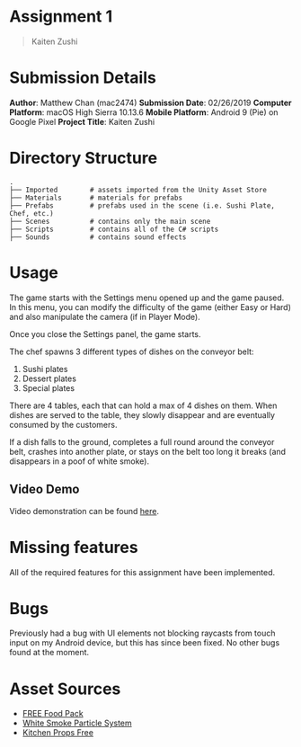 # Assignment 1
> Kaiten Zushi

# Submission Details
**Author**: Matthew Chan (mac2474)
**Submission Date**: 02/26/2019
**Computer Platform**: macOS High Sierra 10.13.6
**Mobile Platform**: Android 9 (Pie) on Google Pixel
**Project Title**: Kaiten Zushi

# Directory Structure
```
.
├── Imported        # assets imported from the Unity Asset Store
├── Materials       # materials for prefabs 
├── Prefabs         # prefabs used in the scene (i.e. Sushi Plate, Chef, etc.)
├── Scenes          # contains only the main scene
├── Scripts         # contains all of the C# scripts
├── Sounds          # contains sound effects
```

# Usage
The game starts with the Settings menu opened up and the game paused. In this menu, you can modify the difficulty of the game (either Easy or Hard) and also manipulate the camera (if in Player Mode).

Once you close the Settings panel, the game starts.

The chef spawns 3 different types of dishes on the conveyor belt:
1. Sushi plates
2. Dessert plates
3. Special plates

There are 4 tables, each that can hold a max of 4 dishes on them. When dishes are served to the table, they slowly disappear and are eventually consumed by the customers.

If a dish falls to the ground, completes a full round around the conveyor belt, crashes into another plate, or stays on the belt too long it breaks (and disappears in a poof of white smoke).

## Video Demo
Video demonstration can be found [here](https://youtu.be/gY21lXMKP2k).

# Missing features
All of the required features for this assignment have been implemented.

# Bugs
Previously had a bug with UI elements not blocking raycasts from touch input on my Android device, but this has since been fixed. No other bugs found at the moment.

# Asset Sources
- [FREE Food Pack](https://www.assetstore.unity3d.com/en/?stay#!/content/85884)
- [White Smoke Particle System](https://www.assetstore.unity3d.com/en/?stay#!/content/20404)
- [Kitchen Props Free](https://www.assetstore.unity3d.com/en/?stay#!/content/80208)
